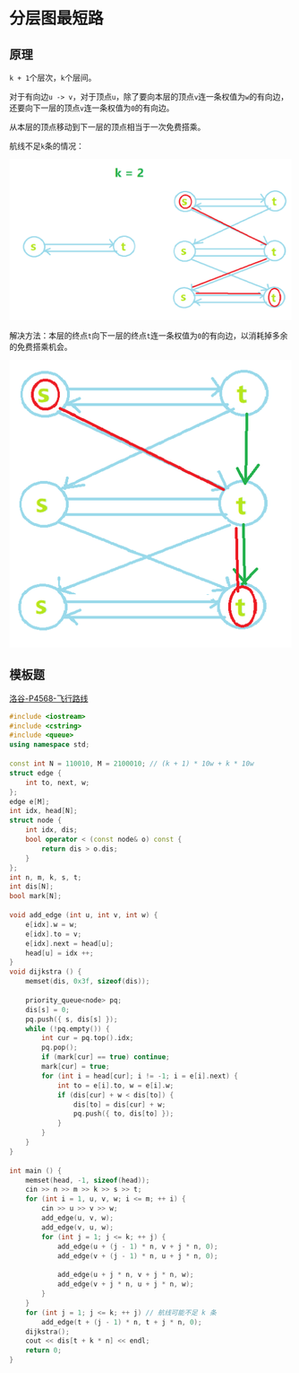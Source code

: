 # 分层图最短路

## 原理

`k + 1`个层次，`k`个层间。

对于有向边`u -> v`，对于顶点`u`，除了要向本层的顶点`v`连一条权值为`w`的有向边，还要向下一层的顶点`v`连一条权值为`0`的有向边。

从本层的顶点移动到下一层的顶点相当于一次免费搭乘。

航线不足`k`条的情况：

![](/img/0009.png)

解决方法：本层的终点`t`向下一层的终点`t`连一条权值为`0`的有向边，以消耗掉多余的免费搭乘机会。

![](/img/0005.png)

## 模板题

[洛谷-P4568-飞行路线](https://www.luogu.com.cn/problem/P4568)

```cpp
#include <iostream>
#include <cstring>
#include <queue>
using namespace std;

const int N = 110010, M = 2100010; // (k + 1) * 10w + k * 10w
struct edge {
    int to, next, w;
};
edge e[M];
int idx, head[N];
struct node {
    int idx, dis;
    bool operator < (const node& o) const {
        return dis > o.dis;
    }
};
int n, m, k, s, t;
int dis[N];
bool mark[N];

void add_edge (int u, int v, int w) {
    e[idx].w = w;
    e[idx].to = v;
    e[idx].next = head[u];
    head[u] = idx ++;
}
void dijkstra () {
    memset(dis, 0x3f, sizeof(dis));

    priority_queue<node> pq;
    dis[s] = 0;
    pq.push({ s, dis[s] });
    while (!pq.empty()) {
        int cur = pq.top().idx;
        pq.pop();
        if (mark[cur] == true) continue;
        mark[cur] = true;
        for (int i = head[cur]; i != -1; i = e[i].next) {
            int to = e[i].to, w = e[i].w;
            if (dis[cur] + w < dis[to]) {
                dis[to] = dis[cur] + w;
                pq.push({ to, dis[to] });
            }
        }
    }
}

int main () {
    memset(head, -1, sizeof(head));
    cin >> n >> m >> k >> s >> t;
    for (int i = 1, u, v, w; i <= m; ++ i) {
        cin >> u >> v >> w;
        add_edge(u, v, w);
        add_edge(v, u, w);
        for (int j = 1; j <= k; ++ j) {
            add_edge(u + (j - 1) * n, v + j * n, 0);
            add_edge(v + (j - 1) * n, u + j * n, 0);

            add_edge(u + j * n, v + j * n, w);
            add_edge(v + j * n, u + j * n, w);
        }
    }
    for (int j = 1; j <= k; ++ j) // 航线可能不足 k 条
        add_edge(t + (j - 1) * n, t + j * n, 0);
    dijkstra();
    cout << dis[t + k * n] << endl;
    return 0;
}
```





